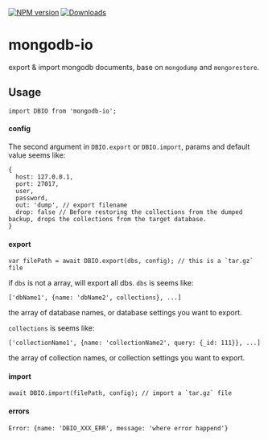 [![NPM version](https://img.shields.io/npm/v/mongodb-io.svg)](https://www.npmjs.com/package/mongodb-io) [![Downloads](https://img.shields.io/npm/dm/mongodb-io.svg)](http://badge.fury.io/js/mongodb-io)

# mongodb-io
export & import mongodb documents, base on `mongodump` and `mongorestore`.

## Usage

```
import DBIO from 'mongodb-io';
```

#### config

The second argument in `DBIO.export` or `DBIO.import`, params and default value seems like:

```
{
  host: 127.0.0.1,
  port: 27017,
  user,
  password,
  out: 'dump', // export filename
  drop: false // Before restoring the collections from the dumped backup, drops the collections from the target database.
}
```

#### export

```
var filePath = await DBIO.export(dbs, config); // this is a `tar.gz` file
```

if `dbs` is not a array, will export all dbs. `dbs` is seems like:

```
['dbName1', {name: 'dbName2', collections}, ...]
``` 
the array of database names, or database settings you want to export.

`collections` is seems like:

```
['collectionName1', {name: 'collectionName2', query: {_id: 111}}, ...]
```

the array of collection names, or collection settings you want to export.

#### import

```
await DBIO.import(filePath, config); // import a `tar.gz` file
```

#### errors

```
Error: {name: 'DBIO_XXX_ERR', message: 'where error happend'}
```
